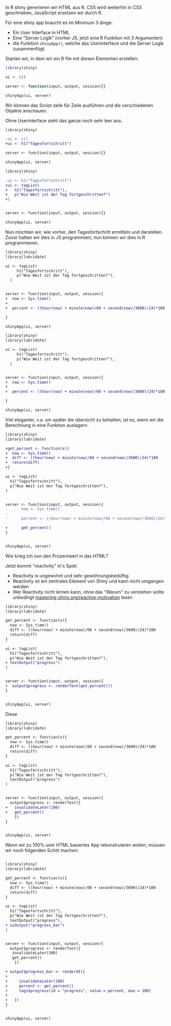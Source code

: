 

In R shiny generieren wir HTML aus R. CSS wird weiterhin in CSS geschrieben, JavaScript ersetzen wir durch R.

Für eine shiny app braucht es im Minimum 3 dinge:

- Ein User Interface in HTML
- Eine "Server Logik" (vorher JS, jetzt eine R Funktion mit 3 Argumenten)
- die Funktion `shinyApp()`, welche das Userinterface und die Server Logik zusammenfügt.


Starten wir, in dem wir ein R file mit diesen Elementen erstellen:

```r
library(shiny)

ui <- c()

server <- function(input, output, session){}

shinyApp(ui, server)
```

Wir können das Script zeile für Zeile ausführen und die verschiedenen Objekte anschauen.


Ohne Userinterface sieht das ganze noch sehr leer aus. 

```diff
library(shiny)

-ui <- c()
+ui <- h1("Tagesfortschritt")

server <- function(input, output, session){}

shinyApp(ui, server)
```


```diff
library(shiny)

-ui <- h1("Tagesfortschritt")
+ui <- tagList(
+   h1("Tagesfortschritt"),
+   p("Wie Weit ist der Tag fortgeschritten?")
+)


server <- function(input, output, session){}

shinyApp(ui, server)
```

Nun möchten wir, wie vorher, den Tagesfortschritt ermitteln und darstellen. 
Zuvor hatten wir dies in JS programmiert, nun können wir dies in R programmieren.

```diff
library(shiny)
library(lubridate)

ui <- tagList(
     h1("Tagesfortschritt"),
     p("Wie Weit ist der Tag fortgeschritten?"),
  )


server <- function(input, output, session){
+  now <- Sys.time()
+  
+  percent <- ((hour(now) + minute(now)/60 + second(now)/3600)/24)*100

}

shinyApp(ui, server)
```


```diff
library(shiny)
library(lubridate)

ui <- tagList(
     h1("Tagesfortschritt"),
     p("Wie Weit ist der Tag fortgeschritten?"),
  )


server <- function(input, output, session){
+  now <- Sys.time()
+  
+  percent <- ((hour(now) + minute(now)/60 + second(now)/3600)/24)*100

}

shinyApp(ui, server)
```


Viel eleganter, v.a. um später die übersicht zu behalten, ist es, wenn wir die Berechnung in eine Funktion auslagern.

```diff
library(shiny)
library(lubridate)

+get_percent <- function(x){
+  now <- Sys.time()
+  diff <- ((hour(now) + minute(now)/60 + second(now)/3600)/24)*100
+  return(diff)
+}

ui <- tagList(
  h1("Tagesfortschritt"),
  p("Wie Weit ist der Tag fortgeschritten?"),
)


server <- function(input, output, session){
-      now <- Sys.time()
-  
-      percent <- ((hour(now) + minute(now)/60 + second(now)/3600)/24)*100

+      get_percent()
}


shinyApp(ui, server)

```





Wie krieg ich nun den Prozentwert in das HTML? 

Jetzt kommt "reactivity" in's Spiel.

- Reactivity is ungewohnt und sehr gewöhnungsbedüftig
- Reactivity ist ein zentrales Element von Shiny und kann nicht umgangen werden
- Wer Reactivity nicht lernen kann, ohne das "Warum" zu verstehen sollte *unbedingt* [mastering-shiny.org/reactive-motivation](https://mastering-shiny.org/reactive-motivation.html) lesen

```diff 
library(shiny)
library(lubridate)

get_percent <- function(x){
  now <- Sys.time()
  diff <- ((hour(now) + minute(now)/60 + second(now)/3600)/24)*100
  return(diff)
}

ui <- tagList(
  h1("Tagesfortschritt"),
  p("Wie Weit ist der Tag fortgeschritten?"),
+ textOutput("progress")
)


server <- function(input, output, session){
+  output$progress <- renderText(get_percent())
}


shinyApp(ui, server)
```

Diese 



```diff
library(shiny)
library(lubridate)

get_percent <- function(x){
  now <- Sys.time()
  diff <- ((hour(now) + minute(now)/60 + second(now)/3600)/24)*100
  return(diff)
}

ui <- tagList(
  h1("Tagesfortschritt"),
  p("Wie Weit ist der Tag fortgeschritten?"),
  textOutput("progress")
)


server <- function(input, output, session){
  output$progress <- renderText({
+   invalidateLater(100)
+   get_percent()
    })
}


shinyApp(ui, server)

```


Wenn wir zu 100% user HTML basiertes App rekonstruieren wollen, müssen wir noch 
folgenden Schitt machen:


```diff

library(shiny)
library(lubridate)

get_percent <- function(x){
  now <- Sys.time()
  diff <- ((hour(now) + minute(now)/60 + second(now)/3600)/24)*100
  return(diff)
}

ui <- tagList(
  h1("Tagesfortschritt"),
  p("Wie Weit ist der Tag fortgeschritten?"),
  textOutput("progress"),
+ uiOutput("progress_bar")
)


server <- function(input, output, session){
  output$progress <- renderText({
   invalidateLater(100)
   get_percent()
    })

+ output$progress_bar <- renderUI({ 
+     
+     invalidateLater(100)
+     percent <- get_percent()
+     tags$progress(id = "progress", value = percent, max = 100)
+     
+   })
}


shinyApp(ui, server)

```